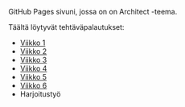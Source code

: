 GitHub Pages sivuni, jossa on on Architect -teema. 

Täältä löytyvät tehtäväpalautukset:
- [Viikko 1](viikko1.html)
- [Viikko 2](viikko2.md)
- [Viikko 3](viko3)
- [Viikko 4](vko4)
- [Viikko 5](vko5)
- [Viikko 6](vko6)
- Harjoitustyö

